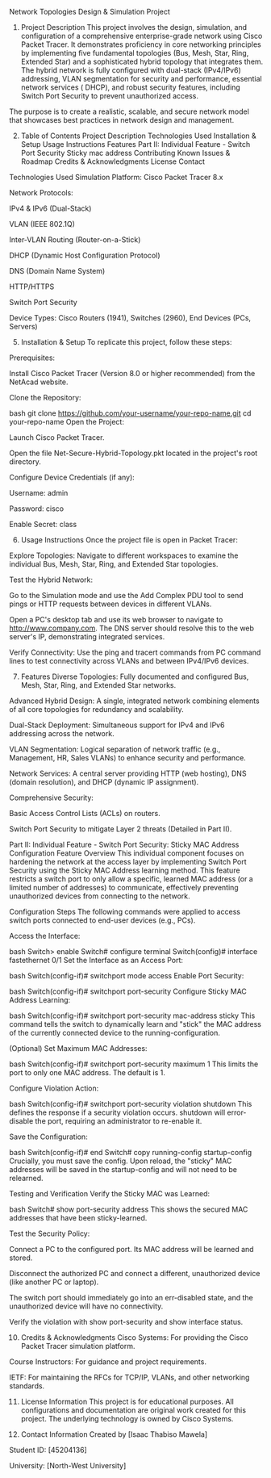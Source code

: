 Network Topologies Design & Simulation Project

1. Project Description
This project involves the design, simulation, and configuration of a comprehensive enterprise-grade network using Cisco Packet Tracer. It demonstrates proficiency in core networking principles by implementing five fundamental topologies (Bus, Mesh, Star, Ring, Extended Star) and a sophisticated hybrid topology that integrates them. The hybrid network is fully configured with dual-stack (IPv4/IPv6) addressing, VLAN segmentation for security and performance, essential network services ( DHCP), and robust security features, including Switch Port Security to prevent unauthorized access.

The purpose is to create a realistic, scalable, and secure network model that showcases best practices in network design and management.

2. Table of Contents
Project Description
Technologies Used
Installation & Setup
Usage Instructions
Features
Part II: Individual Feature - Switch Port Security Sticky mac address
Contributing
Known Issues & Roadmap
Credits & Acknowledgments
License
Contact

Technologies Used
Simulation Platform: Cisco Packet Tracer 8.x

Network Protocols:

IPv4 & IPv6 (Dual-Stack)

VLAN (IEEE 802.1Q)

Inter-VLAN Routing (Router-on-a-Stick)

DHCP (Dynamic Host Configuration Protocol)

DNS (Domain Name System)

HTTP/HTTPS

Switch Port Security

Device Types: Cisco Routers (1941), Switches (2960), End Devices (PCs, Servers)

5. Installation & Setup
To replicate this project, follow these steps:

Prerequisites:

Install Cisco Packet Tracer (Version 8.0 or higher recommended) from the NetAcad website.

Clone the Repository:

bash
git clone https://github.com/your-username/your-repo-name.git
cd your-repo-name
Open the Project:

Launch Cisco Packet Tracer.

Open the file Net-Secure-Hybrid-Topology.pkt located in the project's root directory.

Configure Device Credentials (if any):

Username: admin

Password: cisco

Enable Secret: class

6. Usage Instructions
Once the project file is open in Packet Tracer:

Explore Topologies: Navigate to different workspaces to examine the individual Bus, Mesh, Star, Ring, and Extended Star topologies.

Test the Hybrid Network:

Go to the Simulation mode and use the Add Complex PDU tool to send pings or HTTP requests between devices in different VLANs.

Open a PC's desktop tab and use its web browser to navigate to http://www.company.com. The DNS server should resolve this to the web server's IP, demonstrating integrated services.

Verify Connectivity: Use the ping and tracert commands from PC command lines to test connectivity across VLANs and between IPv4/IPv6 devices.

7. Features
Diverse Topologies: Fully documented and configured Bus, Mesh, Star, Ring, and Extended Star networks.

Advanced Hybrid Design: A single, integrated network combining elements of all core topologies for redundancy and scalability.

Dual-Stack Deployment: Simultaneous support for IPv4 and IPv6 addressing across the network.

VLAN Segmentation: Logical separation of network traffic (e.g., Management, HR, Sales VLANs) to enhance security and performance.

Network Services: A central server providing HTTP (web hosting), DNS (domain resolution), and DHCP (dynamic IP assignment).

Comprehensive Security:

Basic Access Control Lists (ACLs) on routers.

Switch Port Security to mitigate Layer 2 threats (Detailed in Part II).

Part II: Individual Feature - Switch Port Security: Sticky MAC Address Configuration
Feature Overview
This individual component focuses on hardening the network at the access layer by implementing Switch Port Security using the Sticky MAC Address learning method. This feature restricts a switch port to only allow a specific, learned MAC address (or a limited number of addresses) to communicate, effectively preventing unauthorized devices from connecting to the network.

Configuration Steps
The following commands were applied to access switch ports connected to end-user devices (e.g., PCs).

Access the Interface:

bash
Switch> enable
Switch# configure terminal
Switch(config)# interface fastethernet 0/1
Set the Interface as an Access Port:

bash
Switch(config-if)# switchport mode access
Enable Port Security:

bash
Switch(config-if)# switchport port-security
Configure Sticky MAC Address Learning:

bash
Switch(config-if)# switchport port-security mac-address sticky
This command tells the switch to dynamically learn and "stick" the MAC address of the currently connected device to the running-configuration.

(Optional) Set Maximum MAC Addresses:

bash
Switch(config-if)# switchport port-security maximum 1
This limits the port to only one MAC address. The default is 1.

Configure Violation Action:

bash
Switch(config-if)# switchport port-security violation shutdown
This defines the response if a security violation occurs. shutdown will error-disable the port, requiring an administrator to re-enable it.

Save the Configuration:

bash
Switch(config-if)# end
Switch# copy running-config startup-config
Crucially, you must save the config. Upon reload, the "sticky" MAC addresses will be saved in the startup-config and will not need to be relearned.

Testing and Verification
Verify the Sticky MAC was Learned:

bash
Switch# show port-security address
This shows the secured MAC addresses that have been sticky-learned.

Test the Security Policy:

Connect a PC to the configured port. Its MAC address will be learned and stored.

Disconnect the authorized PC and connect a different, unauthorized device (like another PC or laptop).

The switch port should immediately go into an err-disabled state, and the unauthorized device will have no connectivity.

Verify the violation with show port-security and show interface status.

10. Credits & Acknowledgments
Cisco Systems: For providing the Cisco Packet Tracer simulation platform.

Course Instructors: For guidance and project requirements.

IETF: For maintaining the RFCs for TCP/IP, VLANs, and other networking standards.

11. License Information
This project is for educational purposes. All configurations and documentation are original work created for this project. The underlying technology is owned by Cisco Systems.

12. Contact Information
Created by [Isaac Thabiso Mawela]

Student ID: [45204136]

University: [North-West University]
